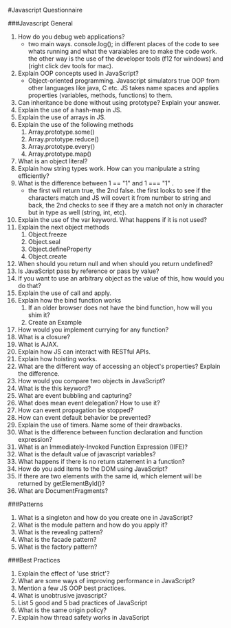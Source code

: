 #Javascript Questionnaire

###Javascript General

1. How do you debug web applications?
   *  two main ways. console.log(); in different places of the code to see whats running and what the varaiables are to make the code         work. the other way is the use of the developer tools (f12 for windows) and (right click dev tools for mac).
2. Explain OOP concepts used in JavaScript?
    * Object-oriented programming. Javascript simulators true OOP from other languages like java, C etc. JS takes name spaces and applies properties (variables, methods, functions) to them. 
3. Can inheritance be done without using prototype? Explain your answer.
4. Explain the use of a hash-map in JS.
5. Explain the use of arrays in JS.
6. Explain the use of the following methods
    1. Array.prototype.some()
    2. Array.prototype.reduce()
    3. Array.prototype.every()
    4. Array.prototype.map()
7. What is an object literal?
8. Explain how string types work. How can you manipulate a string efficiently?
9. What is the difference between 1 == "1" and 1 === "1" .
    * the first will return true, the 2nd false. the first looks to see if the characters match and JS will covert it from number to 
      string and back, the 2nd checks to see if they are a match not only in character but in type as well (string, int, etc).
10. Explain the use of the var keyword. What happens if it is not used?
11. Explain the next object methods
    1. Object.freeze
    2. Object.seal
    3. Object.defineProperty
    4. Object.create
11. When should you return null and when should you return undefined?
12. Is JavaScript pass by reference or pass by value?
13. If you want to use an arbitrary object as the value of this, how would you do that?
14. Explain the use of call and apply.
15. Explain how the bind function works
    1. If an older browser does not have the bind function, how will you shim it?
    2. Create an Example
16. How would you implement currying for any function?
17. What is a closure?
18. What is AJAX.
19. Explain how JS can interact with RESTful APIs.
20. Explain how hoisting works.
21. What are the different way of accessing an object's properties? Explain the difference.
22. How would you compare two objects in JavaScript?
23. What is the this keyword?
24. What are event bubbling and capturing?
25. What does mean event delegation? How to use it?
26. How can event propagation be stopped?
27. How can event default behavior be prevented?
28. Explain the use of timers. Name some of their drawbacks.
29. What is the difference between function declaration and function expression?
30. What is an Immediately-Invoked Function Expression (IIFE)?
31. What is the default value of javascript variables?
32. What happens if there is no return statement in a function?
32. How do you add items to the DOM using JavaScript?
33. If there are two elements with the same id, which element will be returned by getElementById()?
34. What are DocumentFragments?

###Patterns 

1. What is a singleton and how do you create one in JavaScript?
2. What is the module pattern and how do you apply it?
3. What is the revealing pattern?
4. What is the facade pattern?
5. What is the factory pattern?

###Best Practices

1. Explain the effect of 'use strict'?
2. What are some ways of improving performance in JavaScript?
3. Mention a few JS OOP best practices.
4. What is unobtrusive javascript?
5. List 5 good and 5 bad practices of JavaScript
6. What is the same origin policy?
7. Explain how thread safety works in JavaScript


